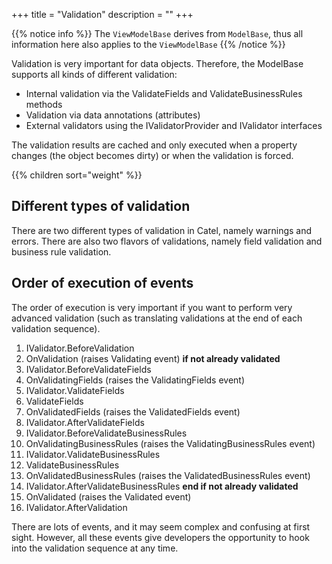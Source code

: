+++
title = "Validation" 
description = ""
+++

{{% notice info %}}
The `ViewModelBase` derives from `ModelBase`, thus all information here also applies to the `ViewModelBase`
{{% /notice %}}

Validation is very important for data objects. Therefore, the ModelBase supports all kinds of different validation:

-   Internal validation via the ValidateFields and ValidateBusinessRules methods
-   Validation via data annotations (attributes)
-   External validators using the IValidatorProvider and IValidator interfaces

The validation results are cached and only executed when a property changes (the object becomes dirty) or when the validation is forced.

{{% children sort="weight" %}}

## Different types of validation

There are two different types of validation in Catel, namely warnings and errors. There are also two flavors of validations, namely field validation and business rule validation.

## Order of execution of events

The order of execution is very important if you want to perform very advanced validation (such as translating validations at the end of each validation sequence).

1.  IValidator.BeforeValidation
2.  OnValidation (raises Validating event)
    **if not already validated**
3.  IValidator.BeforeValidateFields
4.  OnValidatingFields (raises the ValidatingFields event)
5.  IValidator.ValidateFields
6.  ValidateFields
7.  OnValidatedFields (raises the ValidatedFields event)
8.  IValidator.AfterValidateFields
9.  IValidator.BeforeValidateBusinessRules
10. OnValidatingBusinessRules (raises the ValidatingBusinessRules event)
11. IValidator.ValidateBusinessRules
12. ValidateBusinessRules
13. OnValidatedBusinessRules (raises the ValidatedBusinessRules event)
14. IValidator.AfterValidateBusinessRules
    **end if not already validated**
15. OnValidated (raises the Validated event)
16. IValidator.AfterValidation

There are lots of events, and it may seem complex and confusing at first sight. However, all these events give developers the opportunity to hook into the validation sequence at any time.

